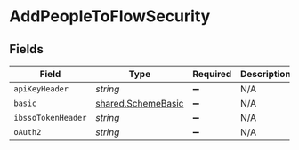 # AddPeopleToFlowSecurity


## Fields

| Field                                                    | Type                                                     | Required                                                 | Description                                              | Example                                                  |
| -------------------------------------------------------- | -------------------------------------------------------- | -------------------------------------------------------- | -------------------------------------------------------- | -------------------------------------------------------- |
| `apiKeyHeader`                                           | *string*                                                 | :heavy_minus_sign:                                       | N/A                                                      |                                                          |
| `basic`                                                  | [shared.SchemeBasic](../../models/shared/schemebasic.md) | :heavy_minus_sign:                                       | N/A                                                      |                                                          |
| `ibssoTokenHeader`                                       | *string*                                                 | :heavy_minus_sign:                                       | N/A                                                      |                                                          |
| `oAuth2`                                                 | *string*                                                 | :heavy_minus_sign:                                       | N/A                                                      |                                                          |